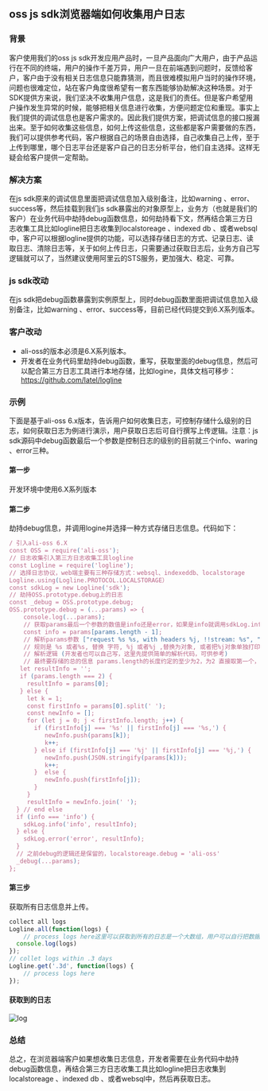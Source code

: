 ## oss js sdk浏览器端如何收集用户日志
### 背景
客户使用我们的oss js sdk开发应用产品时，一旦产品面向广大用户，由于产品运行在不同的终端，用户的操作千差万异，用户一旦在前端遇到问题时，反馈给客户，客户由于没有相关日志信息只能靠猜测，而且很难模拟用户当时的操作环境，问题也很难定位，站在客户角度很希望有一套东西能够协助解决这种场景。对于SDK提供方来说，我们坚决不收集用户信息，这是我们的责任。但是客户希望用户操作发生异常的时候，能够把相关信息进行收集，方便问题定位和重现。事实上我们提供的调试信息也是客户需求的。因此我们提供方案，把调试信息的接口报漏出来。至于如何收集这些信息，如何上传这些信息，这些都是客户需要做的东西，我们可以提供参考代码，客户根据自己的场景自由选择，自己收集自己上传，至于上传到哪里，哪个日志平台还是客户自己的日志分析平台，他们自主选择。这样无疑会给客户提供一定帮助。

### 解决方案

在js sdk原来的调试信息里面把调试信息加入级别备注，比如warning 、error、success等，然后挂载到我们js sdk暴露出的对象原型上，业务方（也就是我们的客户）在业务代码中劫持debug函数信息，如何劫持看下文，然再结合第三方日志收集工具比如logline把日志收集到localstoreage 、indexed db 、或者websql中，客户可以根据logline提供的功能，可以选择存储日志的方式、记录日志、读取日志、清除日志等，关于如何上传日志，只需要通过获取日志后，业务方自己写逻辑就可以了，当然建议使用阿里云的STS服务，更加强大、稳定、可靠。

### js sdk改动

在js sdk把debug函数暴露到实例原型上，同时debug函数里面把调试信息加入级别备注，比如warning 、error、success等，目前已经代码提交到6.X系列版本。

### 客户改动

*  ali-oss的版本必须是6.X系列版本。
* 开发者在业务代码里劫持debug函数，重写，获取里面的debug信息，然后可以配合第三方日志工具进行本地存储，比如logine，具体文档可移步：https://github.com/latel/logline

### 示例

下面是基于ali-oss 6.x版本，告诉用户如何收集日志，可控制存储什么级别的日志，如何获取日志为例进行演示，用户获取日志后可自行撰写上传逻辑。注意：js sdk源码中debug函数最后一个参数是控制日志的级别的目前就三个info、waring 、error三种。

#### 第一步 
开发环境中使用6.X系列版本

#### 第二步
劫持debug信息，并调用logine并选择一种方式存储日志信息。代码如下：
```javascript
/ 引入ali-oss 6.X 
const OSS = require('ali-oss');
// 日志收集引入第三方日志收集工具logline
const Logline = require('logline');
// 选择日志协议，web端主要有三种存储方式：websql、indexeddb、localstorage
Logline.using(Logline.PROTOCOL.LOCALSTORAGE）
const sdkLog = new Logline('sdk');
// 劫持OSS.prototype.debug上的日志
const _debug = OSS.prototype.debug;
OSS.prototype.debug = (...params) => {
    console.log(...params);
    // 获取params最后一个参数的数值是info还是error，如果是info就调用sdkLog.info error的话就调用 sdkLog.error
    const info = params[params.length - 1];
    // 解析params参数 ["request %s %s, with headers %j, !!stream: %s", "GET", "http://luozhang002.oss-cn-zhangjiakou.aliyuncs.com/?max-keys=100", {…}, false, "info"]
    // 规则是 %s 或者%s, 替换 字符, %j 或者%j ,替换为对象, 或者把%j对象单独打印出来
    // 解析逻辑 (开发者也可以自己写，这里先提供简单的解析代码，可供参考)
    // 最终要存储的总的信息 params.length的长度约定的至少为2，为2 直接取第一个，其他的长度需要另外处理
   let resultInfo = '';
   if (params.length === 2) {
     resultInfo = params[0];
   } else {
     let k = 1;
     const firstInfo = params[0].split(' ');
     const newInfo = [];
     for (let j = 0; j < firstInfo.length; j++) {
       if (firstInfo[j] === '%s' || firstInfo[j] === '%s,') {
          newInfo.push(params[k]);
          k++;
       } else if (firstInfo[j] === '%j' || firstInfo[j] === '%j,') {
          newInfo.push(JSON.stringify(params[k]));
          k++;
       }  else {
          newInfo.push(firstInfo[j]);
       }
     }
     resultInfo = newInfo.join(' ');
  } // end else
  if (info === 'info') {
    sdkLog.info('info', resultInfo);
  } else {
    sdkLog.error('error', resultInfo);
  }
  // 之前debug的逻辑还是保留的，localstoreage.debug = 'ali-oss'
  _debug(...params);
};
```

#### 第三步 
获取所有日志信息并上传。
```javascript
collect all logs
Logline.all(function(logs) {
    // process logs here这里可以获取到所有的日志是一个大数组，用户可以自行把数据上传到任何地方OSS、STS或者其他日志分析系统
  console.log(logs)
});
// collet logs within .3 days
Logline.get('.3d', function(logs) {    
    // process logs here
});

```
#### 获取到的日志
![log](https://img.alicdn.com/tfs/TB1ITipEY9YBuNjy0FgXXcxcXXa-2844-838.png)

### 总结
总之，在浏览器端客户如果想收集日志信息，开发者需要在业务代码中劫持debug函数信息，再结合第三方日志收集工具比如logline把日志收集到localstoreage 、indexed db 、或者websql中，然后再获取日志。